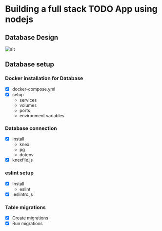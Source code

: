 # Building a full stack TODO App using nodejs

## Database Design
![alt](https://i.ibb.co/2Sj1qrj/TODO-app.png)

## Database setup
  ### Docker installation for Database
  * [x] docker-compose.yml
  * [x] setup
    * services
    * volumes
    * ports
    * environment variables

  ### Database connection
  * [x] Install
    * knex
    * pg
    * dotenv
  * [x] knexfile.js

  ### eslint setup
  * [x] Install
    * eslint
  * [x] .eslintrc.js

  ### Table migrations
  * [x] Create migrations
  * [x] Run migrations
